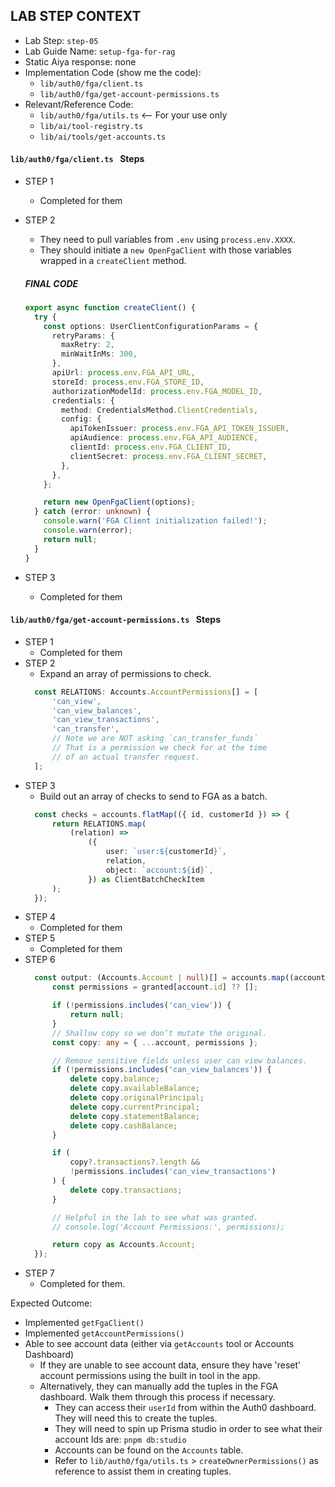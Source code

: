 ## LAB STEP CONTEXT
- Lab Step: `step-05`
- Lab Guide Name: `setup-fga-for-rag`
- Static Aiya response: none
- Implementation Code (show me the code):
  - `lib/auth0/fga/client.ts`
  - `lib/auth0/fga/get-account-permissions.ts`
- Relevant/Reference Code:
  - `lib/auth0/fga/utils.ts` <-- For your use only
  - `lib/ai/tool-registry.ts`
  - `lib/ai/tools/get-accounts.ts`


#### `lib/auth0/fga/client.ts ` Steps
- STEP 1
  - Completed for them
- STEP 2
  - They need to pull variables from `.env` using `process.env.XXXX`.
  - They should initiate a `new OpenFgaClient` with those variables wrapped in a `createClient` method.

  ##### FINAL CODE
  ```ts
  export async function createClient() {
    try {
      const options: UserClientConfigurationParams = {
        retryParams: {
          maxRetry: 2,
          minWaitInMs: 300,
        },
        apiUrl: process.env.FGA_API_URL,
        storeId: process.env.FGA_STORE_ID,
        authorizationModelId: process.env.FGA_MODEL_ID,
        credentials: {
          method: CredentialsMethod.ClientCredentials,
          config: {
            apiTokenIssuer: process.env.FGA_API_TOKEN_ISSUER,
            apiAudience: process.env.FGA_API_AUDIENCE,
            clientId: process.env.FGA_CLIENT_ID,
            clientSecret: process.env.FGA_CLIENT_SECRET,
          },
        },
      };

      return new OpenFgaClient(options);
    } catch (error: unknown) {
      console.warn('FGA Client initialization failed!');
      console.warn(error);
      return null;
    }
  }
  ```
- STEP 3
  - Completed for them

#### `lib/auth0/fga/get-account-permissions.ts ` Steps
- STEP 1
  - Completed for them
- STEP 2
  - Expand an array of permissions to check.
  ```ts
	const RELATIONS: Accounts.AccountPermissions[] = [
		'can_view',
		'can_view_balances',
		'can_view_transactions',
		'can_transfer',
		// Note we are NOT asking `can_transfer_funds`
		// That is a permission we check for at the time
		// of an actual transfer request.
	];
  ```
- STEP 3
  - Build out an array of checks to send to FGA as a batch.
  ```ts
	const checks = accounts.flatMap(({ id, customerId }) => {
		return RELATIONS.map(
			(relation) =>
				({
					user: `user:${customerId}`,
					relation,
					object: `account:${id}`,
				}) as ClientBatchCheckItem
		);
	});
  ```
- STEP 4
  - Completed for them
- STEP 5
  - Completed for them
- STEP 6
  ```ts
	const output: (Accounts.Account | null)[] = accounts.map((account) => {
		const permissions = granted[account.id] ?? [];

		if (!permissions.includes('can_view')) {
			return null;
		}
		// Shallow copy so we don’t mutate the original.
		const copy: any = { ...account, permissions };

		// Remove sensitive fields unless user can view balances.
		if (!permissions.includes('can_view_balances')) {
			delete copy.balance;
			delete copy.availableBalance;
			delete copy.originalPrincipal;
			delete copy.currentPrincipal;
			delete copy.statementBalance;
			delete copy.cashBalance;
		}

		if (
			copy?.transactions?.length &&
			!permissions.includes('can_view_transactions')
		) {
			delete copy.transactions;
		}

		// Helpful in the lab to see what was granted.
		// console.log('Account Permissions:', permissions);

		return copy as Accounts.Account;
	});
  ```
- STEP 7
  - Completed for them.

Expected Outcome:
- Implemented `getFgaClient()`
- Implemented `getAccountPermissions()`
- Able to see account data (either via `getAccounts` tool or Accounts Dashboard)
  - If they are unable to see account data, ensure they have 'reset' account permissions using the built in tool in the app.
  - Alternatively, they can manually add the tuples in the FGA dashboard. Walk them through this process if necessary.
    - They can access their `userId` from within the Auth0 dashboard. They will need this to create the tuples.
    - They will need to spin up Prisma studio in order to see what their account Ids are: `pnpm db:studio`
    - Accounts can be found on the `Accounts` table.
    - Refer to `lib/auth0/fga/utils.ts` > `createOwnerPermissions()` as reference to assist them in creating tuples.